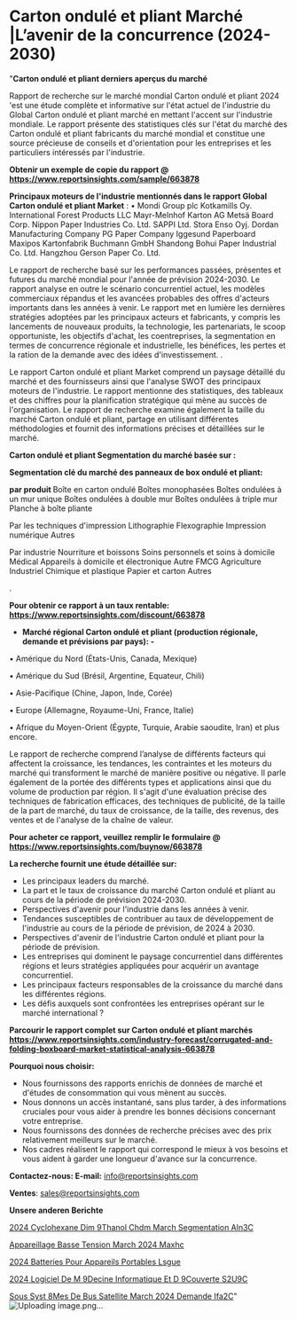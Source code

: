 # Carton ondulé et pliant Marché |L’avenir de la concurrence (2024-2030)

"<strong>Carton ondulé et pliant derniers aperçus du marché</strong>

Rapport de recherche sur le marché mondial Carton ondulé et pliant 2024 'est une étude complète et informative sur l'état actuel de l'industrie du Global Carton ondulé et pliant marché en mettant l'accent sur l'industrie mondiale. Le rapport présente des statistiques clés sur l'état du marché des Carton ondulé et pliant fabricants du marché mondial et constitue une source précieuse de conseils et d'orientation pour les entreprises et les particuliers intéressés par l'industrie.

<strong>Obtenir un exemple de copie du rapport @ <a href=https://www.reportsinsights.com/sample/663878>https://www.reportsinsights.com/sample/663878</a></strong>

<strong>Principaux moteurs de l'industrie mentionnés dans le rapport Global Carton ondulé et pliant Market</strong> :
• Mondi Group plc
Kotkamills Oy.
International Forest Products LLC
Mayr-Melnhof Karton AG
Metsä Board Corp.
Nippon Paper Industries Co. Ltd.
SAPPI Ltd.
Stora Enso Oyj.
Dordan Manufacturing Company
PG Paper Company
Iggesund Paperboard
Maxipos
Kartonfabrik Buchmann GmbH
Shandong Bohui Paper Industrial Co. Ltd.
Hangzhou Gerson Paper Co. Ltd.

Le rapport de recherche basé sur les performances passées, présentes et futures du marché mondial pour l'année de prévision 2024-2030. Le rapport analyse en outre le scénario concurrentiel actuel, les modèles commerciaux répandus et les avancées probables des offres d'acteurs importants dans les années à venir. Le rapport met en lumière les dernières stratégies adoptées par les principaux acteurs et fabricants, y compris les lancements de nouveaux produits, la technologie, les partenariats, le scoop opportuniste, les objectifs d'achat, les coentreprises, la segmentation en termes de concurrence régionale et industrielle, les bénéfices, les pertes et la ration de la demande avec des idées d'investissement. .

Le rapport Carton ondulé et pliant Market comprend un paysage détaillé du marché et des fournisseurs ainsi que l'analyse SWOT des principaux moteurs de l'industrie. Le rapport mentionne des statistiques, des tableaux et des chiffres pour la planification stratégique qui mène au succès de l'organisation. Le rapport de recherche examine également la taille du marché Carton ondulé et pliant, partage en utilisant différentes méthodologies et fournit des informations précises et détaillées sur le marché.

<strong>Carton ondulé et pliant Segmentation du marché basée sur :</strong>

<strong> Segmentation clé du marché des panneaux de box ondulé et pliant: </strong>

<strong> par produit </strong>
Boîte en carton ondulé
Boîtes monophasées
Boîtes ondulées à un mur unique
Boîtes ondulées à double mur
Boîtes ondulées à triple mur
Planche à boîte pliante

Par les techniques d'impression
Lithographie
Flexographie
Impression numérique
Autres

Par industrie
Nourriture et boissons
Soins personnels et soins à domicile
Médical
Appareils à domicile et électronique
Autre FMCG
Agriculture
Industriel
Chimique et plastique
Papier et carton
Autres

.

<strong>Pour obtenir ce rapport à un taux rentable: <a href=https://www.reportsinsights.com/discount/663878>https://www.reportsinsights.com/discount/663878</a></strong>
<ul>
  <li><strong>Marché régional Carton ondulé et pliant (production régionale, demande et prévisions par pays): -</strong></li>
</ul>
• Amérique du Nord (États-Unis, Canada, Mexique)

• Amérique du Sud (Brésil, Argentine, Equateur, Chili)

• Asie-Pacifique (Chine, Japon, Inde, Corée)

• Europe (Allemagne, Royaume-Uni, France, Italie)

• Afrique du Moyen-Orient (Égypte, Turquie, Arabie saoudite, Iran) et plus encore.

Le rapport de recherche comprend l’analyse de différents facteurs qui affectent la croissance, les tendances, les contraintes et les moteurs du marché qui transforment le marché de manière positive ou négative. Il parle également de la portée des différents types et applications ainsi que du volume de production par région. Il s'agit d'une évaluation précise des techniques de fabrication efficaces, des techniques de publicité, de la taille de la part de marché, du taux de croissance, de la taille, des revenus, des ventes et de l'analyse de la chaîne de valeur.

<strong>Pour acheter ce rapport, veuillez remplir le formulaire @   <a href=https://www.reportsinsights.com/buynow/663878>https://www.reportsinsights.com/buynow/663878</a></strong>

<strong>La recherche fournit une étude détaillée sur:</strong>
<ul>
  <li>Les principaux leaders du marché.</li>
  <li>La part et le taux de croissance du marché Carton ondulé et pliant au cours de la période de prévision 2024-2030.</li>
  <li>Perspectives d'avenir pour l'industrie dans les années à venir.</li>
  <li>Tendances susceptibles de contribuer au taux de développement de l'industrie au cours de la période de prévision, de 2024 à 2030.</li>
  <li>Perspectives d'avenir de l'industrie Carton ondulé et pliant pour la période de prévision.</li>
  <li>Les entreprises qui dominent le paysage concurrentiel dans différentes régions et leurs stratégies appliquées pour acquérir un avantage concurrentiel.</li>
  <li>Les principaux facteurs responsables de la croissance du marché dans les différentes régions.</li>
  <li>Les défis auxquels sont confrontées les entreprises opérant sur le marché international ?</li>
</ul>

<strong>Parcourir le rapport complet sur Carton ondulé et pliant marchés <a href=https://www.reportsinsights.com/industry-forecast/corrugated-and-folding-boxboard-market-statistical-analysis-663878>https://www.reportsinsights.com/industry-forecast/corrugated-and-folding-boxboard-market-statistical-analysis-663878</a></strong>

<strong>Pourquoi nous choisir:</strong>
<ul>
  <li>Nous fournissons des rapports enrichis de données de marché et d'études de consommation qui vous mènent au succès.</li>
  <li>Nous donnons un accès instantané, sans plus tarder, à des informations cruciales pour vous aider à prendre les bonnes décisions concernant votre entreprise.</li>
  <li>Nous fournissons des données de recherche précises avec des prix relativement meilleurs sur le marché.</li>
  <li>Nos cadres réalisent le rapport qui correspond le mieux à vos besoins et vous aident à garder une longueur d'avance sur la concurrence.</li>
</ul>
<strong>Contactez-nous:
</strong><strong>E-mail:</strong> <a href=mailto:info@reportsinsights.com>info@reportsinsights.com</a>

<strong>Ventes</strong>: <a href=mailto:sales@reportsinsights.com>sales@reportsinsights.com</a>

<strong>Unsere anderen Berichte</strong>

<a href=https://www.linkedin.com/pulse/2024-cyclohexane-dim%C3%A9thanol-chdm-march%C3%A9-segmentation-aln3c/>2024 Cyclohexane Dim 9Thanol Chdm March Segmentation Aln3C</a>

<a href=https://www.linkedin.com/pulse/appareillage-basse-tension-march%C3%A9-2024-maxhc/>Appareillage Basse Tension March 2024 Maxhc</a>

<a href=https://www.linkedin.com/pulse/2024-batteries-pour-appareils-portables-lsgue/>2024 Batteries Pour Appareils Portables Lsgue</a>

<a href=https://www.linkedin.com/pulse/2024-logiciel-de-m%C3%A9decine-informatique-et-d%C3%A9couverte-s2u9c/>2024 Logiciel De M 9Decine Informatique Et D 9Couverte S2U9C</a>

<a href=https://www.linkedin.com/pulse/sous-syst%C3%A8mes-de-bus-satellite-march%C3%A9-2024-demande-ifa2c/>Sous Syst 8Mes De Bus Satellite March 2024 Demande Ifa2C</a>"
![Uploading image.png…]()
